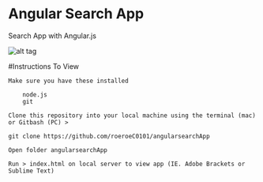 # Angular Search App
Search App with Angular.js

![alt tag](http://s9.postimg.org/vvcayqou7/image.jpg)


#Instructions To View

    Make sure you have these installed
       
        node.js
        git
        
    Clone this repository into your local machine using the terminal (mac) or Gitbash (PC) > 
    
    git clone https://github.com/roeroeC0101/angularsearchApp
    
    Open folder angularsearchApp
    
    Run > index.html on local server to view app (IE. Adobe Brackets or Sublime Text)


